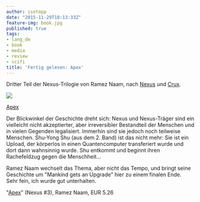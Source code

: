 ```yaml
---
author: isotopp
date: "2015-11-29T18:13:33Z"
feature-img: book.jpg
published: true
tags:
- lang_de
- book
- media
- review
- scifi
title: 'Fertig gelesen: Apex'
---
```

Dritter Teil der Nexus-Trilogie von Ramez Naam, nach [Nexus](../2013-09-04-fertig-gelesen-nexus-mankind-gets-an-upgrade-ramez-naam) und [Crux](../2013-09-27-fertig-gelesen-crux-ramez-naam).

[![](https://blog.koehntopp.info/uploads/2015/11/apex.jpg)](https://www.amazon.de/gp/product/B076H478T2)

[Apex](https://www.amazon.de/gp/product/B076H478T2)

Der Blickwinkel der Geschichte dreht sich: Nexus und Nexus-Träger sind ein vielleicht nicht akzeptierter, aber irreversibler Bestandteil der Menschen und in vielen Gegenden legalisiert. Immerhin sind sie jedoch noch teilweise Menschen. Shu-Yong Shu (aus dem 2. Band) ist das nicht mehr: Sie ist ein Upload, der körperlos in einen Quantencomputer transferiert wurde und dort dann wahnsinnig wurde. Shu entkommt und beginnt ihren Rachefeldzug gegen die Menschheit…

Ramez Naam wechselt das Thema, aber nicht das Tempo, und bringt seine Geschichte um "Mankind gets an Upgrade" hier zu einem finalen Ende. Sehr fein, ich wurde gut unterhalten.

"[Apex](https://www.amazon.de/gp/product/B076H478T2)" (Nexus #3), Ramez Naam, EUR 5.26
